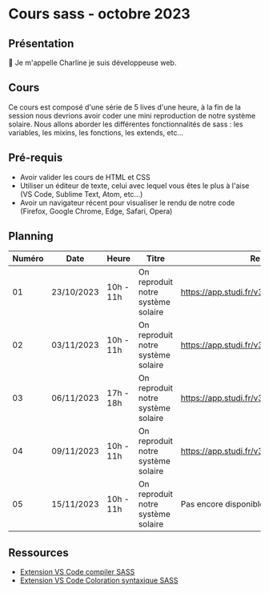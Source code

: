 # Cours sass - octobre 2023

## Présentation

👋 Je m'appelle Charline je suis développeuse web.

## Cours

Ce cours est composé d'une série de 5 lives d'une heure, à la fin de la session nous devrions avoir coder une mini reproduction de notre système solaire.
Nous allons aborder les différentes fonctionnalités de sass : les variables, les mixins, les fonctions, les extends, etc...

## Pré-requis

- Avoir valider les cours de HTML et CSS
- Utiliser un éditeur de texte, celui avec lequel vous êtes le plus à l'aise (VS Code, Sublime Text, Atom, etc...)
- Avoir un navigateur récent pour visualiser le rendu de notre code (Firefox, Google Chrome, Edge, Safari, Opera)

## Planning

| Numéro | Date       | Heure     | Titre                              | Replay                                      |
| ------ | ---------- | --------- | ---------------------------------- | ------------------------------------------- |
| 01     | 23/10/2023 | 10h - 11h | On reproduit notre système solaire | https://app.studi.fr/v3/events/57769/replay |
| 02     | 03/11/2023 | 10h - 11h | On reproduit notre système solaire | https://app.studi.fr/v3/events/57799/replay |
| 03     | 06/11/2023 | 17h - 18h | On reproduit notre système solaire | https://app.studi.fr/v3/events/57770/replay |
| 04     | 09/11/2023 | 10h - 11h | On reproduit notre système solaire | https://app.studi.fr/v3/events/57800/replay |
| 05     | 15/11/2023 | 10h - 11h | On reproduit notre système solaire | Pas encore disponible                       |

## Ressources

- [Extension VS Code compiler SASS](https://marketplace.visualstudio.com/items?itemName=glenn2223.live-sass)
- [Extension VS Code Coloration syntaxique SASS](https://marketplace.visualstudio.com/items?itemName=Syler.sass-indented)
